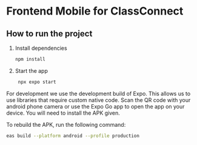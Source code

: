 # Frontend Mobile for ClassConnect

## How to run the project

1. Install dependencies

   ```bash
   npm install
   ```

2. Start the app  

   ```bash
    npx expo start
   ```
For development we use the development build of Expo. This allows us to use libraries that require custom native code. Scan the QR code with your android phone camera or use the Expo Go app to open the app on your device. You will need to install the APK given.

To rebuild the APK, run the following command:

```bash
eas build --platform android --profile production
```
